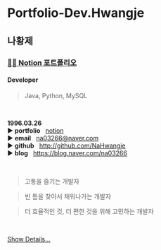 # Portfolio-Dev.Hwangje

## 나황제  

### [👨‍💻 Notion 포트폴리오](https://0326.notion.site/ver0-1-e646e86ba9d0440683142ed21132b2eb?pvs=4)

#### Developer
> Java, Python, MySQL

<br/>

**1996.03.26**  
▶️ **portfolio**&nbsp;&nbsp;&nbsp;[notion]()  
▶️ **email**&nbsp;&nbsp;&nbsp;na03266@naver.com  
▶️ **github**&nbsp;&nbsp;&nbsp;http://github.com/NaHwangje  
▶️ **blog**&nbsp;&nbsp;&nbsp;https://blog.naver.com/na03266

<br/>

> 고통을 즐기는 개발자

> 빈 틈을 찾아서 채워나가는 개발자

> 더 효율적인 것, 더 편한 것을 위해 고민하는 개발자

<br/>

[Show Details...](https://github.com/NaHwangje/)  
